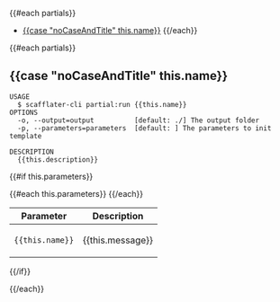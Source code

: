 [comment]: # '@scf-option  { "lineCommentTemplate": "<!-- {{comment}} -->" }'

<!-- @scf-region partials-menu -->
<!-- @scf-option { "appendStrategy": "replace" } -->

{{#each partials}}

- [{{case "noCaseAndTitle" this.name}}](#{{this.name}})
  {{/each}}

<!-- @end-scf-region -->

<!-- @scf-region partials -->
<!-- @scf-option { "appendStrategy": "replace" } -->

{{#each partials}}

## {{case "noCaseAndTitle" this.name}}

```
USAGE
  $ scafflater-cli partial:run {{this.name}}
OPTIONS
  -o, --output=output          [default: ./] The output folder
  -p, --parameters=parameters  [default: ] The parameters to init template

DESCRIPTION
  {{this.description}}
```

{{#if this.parameters}}

<div class="mobile-side-scroller">
<table>
  <thead>
    <tr>
      <th>Parameter</th>
      <th>Description</th>
    </tr>
  </thead>
  <tbody>
    {{#each this.parameters}}
    <tr>
      <td>
        <p><code>{{this.name}}</code></p>
      </td>
      <td>
        <p>{{this.message}}</p>
      </td>
    </tr>
  {{/each}}
  </tbody>
</table>
</div>
{{/if}}

{{/each}}

<!-- @end-scf-region -->
